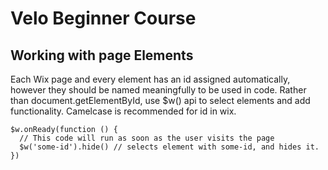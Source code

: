 # Velo Beginner Course
## Working with page Elements
Each Wix page and every element has an id assigned automatically, however they should be named meaningfully to be used in code. Rather than document.getElementById, use $w() api to select elements and add functionality. Camelcase is recommended for id in wix.

```
$w.onReady(function () {
  // This code will run as soon as the user visits the page
  $w('some-id').hide() // selects element with some-id, and hides it.
})
```